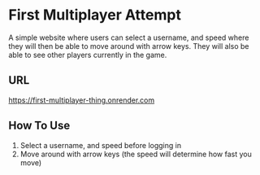 # First Multiplayer Attempt

A simple website where users can select a username, and speed where they will then be able to move around with arrow keys.
They will also be able to see other players currently in the game.

## URL

https://first-multiplayer-thing.onrender.com

## How To Use

1. Select a username, and speed before logging in
2. Move around with arrow keys (the speed will determine how fast you move)
